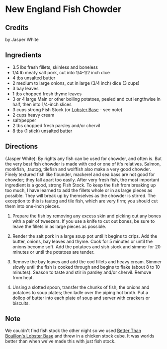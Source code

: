 # New England Fish Chowder 

<!-- BEGIN content -->

<script type="text/javascript"> if (window.showTocToggle) { var tocShowText = "show"; var tocHideText = "hide"; showTocToggle(); } </script>

## Credits

by Jasper White

## Ingredients

- 3.5 lbs fresh fillets, skinless and boneless
- 1/4 lb meaty salt pork, cut into 1/4-1/2 inch dice
- 4 tbs unsalted butter
- 2 medium to large onions, cut in large (3/4 inch) dice (3 cups)
- 3 bay leaves
- 1 tbs chopped fresh thyme leaves
- 3 or 4 large Main or other boiling potatoes, peeled and cut lengthwise in half, then into 1/4-inch slices
- 3 cups strong Fish Stock (or [Lobster Base](http://www.amazon.com/exec/obidos/tg/detail/-/B00016LA8Y/sr=1-1/qid=1134390907/ref=sr_1_1/102-1422794-7281716?%5Fencoding=UTF8&n=3580501&s=gourmet-food&v=glance "http://www.amazon.com/exec/obidos/tg/detail/-/B00016LA8Y/sr=1-1/qid=1134390907/ref=sr 1 1/102-1422794-7281716? encoding=UTF8&n=3580501&s=gourmet-food&v=glance") - see note)
- 2 cups heavy cream
- salt/pepper
- 2 tbs chopped fresh parsley and/or chervil
- 8 tbs (1 stick) unsalted butter

## Directions

(Jasper White): By rights any fish can be used for chowder, and often is. But the very best fish chowder is made with cod or one of it's relatives. Salmon, monkfish, ,tautog, tilefish and wolffish also make a very good chowder. Finely textured fish like flounder, mackerel and sea bass are not good for chowder; they fall apart too easily. After very fresh fish, the most important ingredient is a good, strong Fish Stock. To keep the fish from breaking up too much, I have learned to add the fillets whole or in as large pieces as possible. They will break up by themselves as the chowder is stirred. The exception to this is tautog and tile fish, which are very firm; you should cut them into one-inch pieces.

1. Prepare the fish by removing any excess skin and picking out any bones with a pair of tweezers. If you use a knife to cut out bones, be sure to leave the fillets in as large pieces as possible.  
  
2. Render the salt pork in a large soup pot until it begins to crips. Add the butter, onions, bay leaves and thyme. Cook for 5 minutes or until the onions become soft. Add the potatoes and sish stock and simmer for 20 minutes or until the potatoes are tender.  
  
3. Remove the bay leaves and add the cod fillets and heavy cream. Simmer slowly until the fish is cooked through and begins to flake (about 8 to 10 minutes). Season to taste and stir in parsley and/or chervil. Remove from heat.  
  
4. Unsing a slotted spoon, transfer the chunks of fish, the onions and potatoes to soup plates; then ladle over the piping hot broth. Put a dollop of butter into each plate of soup and server with crackers or biscuits.

## Note

We couldn't find fish stock the other night so we used [Better Than Bouillon's Lobster Base](http://www.amazon.com/exec/obidos/tg/detail/-/B00016LA8Y/sr=1-1/qid=1134390907/ref=sr_1_1/102-1422794-7281716?%5Fencoding=UTF8&n=3580501&s=gourmet-food&v=glance "http://www.amazon.com/exec/obidos/tg/detail/-/B00016LA8Y/sr=1-1/qid=1134390907/ref=sr 1 1/102-1422794-7281716? encoding=UTF8&n=3580501&s=gourmet-food&v=glance") and threw in a chicken stock cube. It was worlds better than when we've made this with just fish stock.

<!-- Saved in parser cache with key mudabon_recipe:pcache:idhash:1343-0!1!0!0!!en!2 and timestamp 20071117192650 --><!-- END content -->

